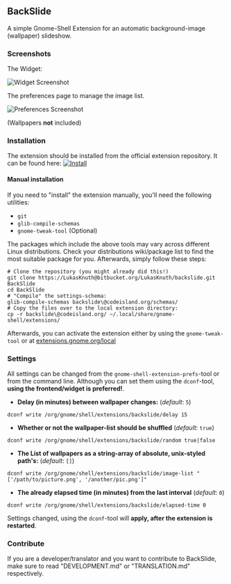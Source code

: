 ## BackSlide

A simple Gnome-Shell Extension for an automatic background-image (wallpaper) slideshow.

### Screenshots

The Widget:

![Widget Screenshot](https://bitbucket.org/LukasKnuth/backslide/raw/42dac894181f6d28611876110cf1ed08c6468c4e/_data/widget_screenshot.jpg)

The preferences page to manage the image list.

![Preferences Screenshot](https://bitbucket.org/LukasKnuth/backslide/raw/42dac894181f6d28611876110cf1ed08c6468c4e/_data/list_screenshot.jpg)

(Wallpapers **not** included)

### Installation

The extension should be installed from the official extension repository. It can be found here: [![Install](http://media.cdn.ubuntu-de.org/wiki/attachments/56/32/Kippschalter-ON.png)](https://extensions.gnome.org/extension/543/backslide/)

#### Manual installation

If you need to "install" the extension manually, you'll need the following utilities:

* `git`
* `glib-compile-schemas`
* `gnome-tweak-tool` (Optional)

The packages which include the above tools may vary across different Linux distributions. Check your distributions wiki/package list to find the most suitable package for you. Afterwards, simply follow these steps:

    # Clone the repository (you might already did this!)
    git clone https://LukasKnuth@bitbucket.org/LukasKnuth/backslide.git BackSlide
    cd BackSlide
    # "Compile" the settings-schema:
    glib-compile-schemas backslide\@codeisland.org/schemas/
    # Copy the files over to the local extension directory:
    cp -r backslide\@codeisland.org/ ~/.local/share/gnome-shell/extensions/

Afterwards, you can activate the extension either by using the `gnome-tweak-tool` or at [extensions.gnome.org/local](https://extensions.gnome.org/local/)

### Settings

All settings can be changed from the `gnome-shell-extension-prefs`-tool or from the command line. Although you can set them using the `dconf`-tool, **using the frontend/widget is preferred!**.

* **Delay (in minutes) between wallpaper changes:** (*default*: `5`)

`dconf write /org/gnome/shell/extensions/backslide/delay 15`

* **Whether or not the wallpaper-list should be shuffled** (*default*: `true`)

`dconf write /org/gnome/shell/extensions/backslide/random true|false`

* **The List of wallpapers as a string-array of absolute, unix-styled path's:** (*default*: `[]`)

`dconf write /org/gnome/shell/extensions/backslide/image-list "['/path/to/picture.png', '/another/pic.png']"`

* **The already elapsed time (in minutes) from the last interval** (*default*: `0`)

`dconf write /org/gnome/shell/extensions/backslide/elapsed-time 0`

Settings changed, using the `dconf`-tool will **apply, after the extension is restarted**.

### Contribute

If you are a developer/translator and you want to contribute to BackSlide, make sure to read "DEVELOPMENT.md" or "TRANSLATION.md" respectively.